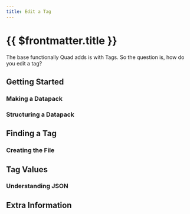 ```yaml
---
title: Edit a Tag
---
```


# {{ $frontmatter.title }}

The base functionally Quad adds is with Tags. So the question is, how do you edit a tag?

## Getting Started

### Making a Datapack

### Structuring a Datapack

## Finding a Tag

### Creating the File

## Tag Values

### Understanding JSON

## Extra Information
